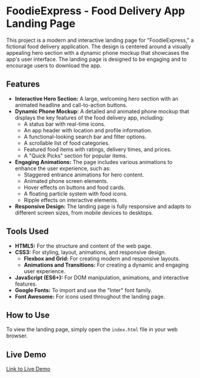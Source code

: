 # FoodieExpress - Food Delivery App Landing Page

This project is a modern and interactive landing page for "FoodieExpress," a fictional food delivery application. The design is centered around a visually appealing hero section with a dynamic phone mockup that showcases the app's user interface. The landing page is designed to be engaging and to encourage users to download the app.

## Features

*   **Interactive Hero Section:** A large, welcoming hero section with an animated headline and call-to-action buttons.
*   **Dynamic Phone Mockup:** A detailed and animated phone mockup that displays the key features of the food delivery app, including:
    *   A status bar with real-time icons.
    *   An app header with location and profile information.
    *   A functional-looking search bar and filter options.
    *   A scrollable list of food categories.
    *   Featured food items with ratings, delivery times, and prices.
    *   A "Quick Picks" section for popular items.
*   **Engaging Animations:** The page includes various animations to enhance the user experience, such as:
    *   Staggered entrance animations for hero content.
    *   Animated phone screen elements.
    *   Hover effects on buttons and food cards.
    *   A floating particle system with food icons.
    *   Ripple effects on interactive elements.
*   **Responsive Design:** The landing page is fully responsive and adapts to different screen sizes, from mobile devices to desktops.

## Tools Used

*   **HTML5:** For the structure and content of the web page.
*   **CSS3:** For styling, layout, animations, and responsive design.
    *   **Flexbox and Grid:** For creating modern and responsive layouts.
    *   **Animations and Transitions:** For creating a dynamic and engaging user experience.
*   **JavaScript (ES6+):** For DOM manipulation, animations, and interactive features.
*   **Google Fonts:** To import and use the "Inter" font family.
*   **Font Awesome:** For icons used throughout the landing page.

## How to Use

To view the landing page, simply open the `index.html` file in your web browser.

## Live Demo

[Link to Live Demo](https://food-delivery-app-landing.vercel.app/) 